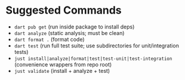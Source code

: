 # Suggested Commands
- `dart pub get` (run inside package to install deps)
- `dart analyze` (static analysis; must be clean)
- `dart format .` (format code)
- `dart test` (run full test suite; use subdirectories for unit/integration tests)
- `just install|analyze|format|test|test-unit|test-integration` (convenience wrappers from repo root)
- `just validate` (install + analyze + test)